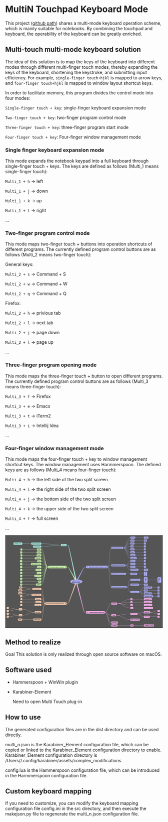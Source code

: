 # MultiN Touchpad Keyboard Mode

This project ([github path](https://github.com/chenlmcom/MultiN)) shares a multi-mode keyboard operation scheme, which is mainly suitable for notebooks. By combining the touchpad and keyboard, the operability of the keyboard can be greatly enriched.

## Multi-touch multi-mode keyboard solution

The idea of ​​this solution is to map the keys of the keyboard into different modes through different multi-finger touch modes, thereby expanding the keys of the keyboard, shortening the keystroke, and submitting input efficiency. For example, `single-finger touch+hjkl` is mapped to arrow keys, and `four-finger touch+hjkl` is mapped to window layout shortcut keys.

In order to facilitate memory, this program divides the control mode into four modes:

`Single-finger touch + key`: single-finger keyboard expansion mode

`Two-finger touch + key`: two-finger program control mode

`Three-finger touch + key`: three-finger program start mode

`Four-finger touch + key`: Four-finger window management mode

### Single finger keyboard expansion mode

This mode expands the notebook keypad into a full keyboard through single-finger touch + keys. The keys are defined as follows (Multi_1 means single-finger touch):

`Multi_1 + h` -> left

`Multi_1 + j` -> down

`Multi_1 + k` -> up

`Multi_1 + l` -> right

...

### Two-finger program control mode

This mode maps two-finger touch + buttons into operation shortcuts of different programs. The currently defined program control buttons are as follows (Multi_2 means two-finger touch):

General keys:

`Multi_2 + s` -> Command + S

`Multi_2 + w` -> Command + W

`Multi_2 + q` -> Command + Q

Firefox:

`Multi_2 + h` -> privious tab

`Multi_2 + l` -> next tab

`Multi_2 + j` -> page down

`Multi_2 + l` -> page up

...

### Three-finger program opening mode

This mode maps the three-finger touch + button to open different programs. The currently defined program control buttons are as follows (Multi_3 means three-finger touch):

`Multi_3 + f` -> Firefox

`Multi_3 + e` -> Emacs

`Multi_3 + t` -> iTerm2

`Multi_3 + i` -> Intellij Idea

...

### Four-finger window management mode

This mode maps the four-finger touch + key to window management shortcut keys. The window management uses Harmmerspoon. The defined keys are as follows (Multi_4 means four-finger touch):

`Multi_4 + h` -> the left side of the two split screen

`Multi_4 + l` -> the right side of the two split screen

`Multi_4 + j` -> the bottom side of the two split screen

`Multi_4 + k` -> the upper side of the two split screen

`Multi_4 + f` -> full screen

...

![Touch keyboard solution diagram](https://raw.githubusercontent.com/chenlmcom/MultiN/main/images/macOS_MultiN_en.png "Touch keyboard solution diagram")

## Method to realize

Goal This solution is only realized through open source software on macOS.

## Software used

* Hammerspoon + WinWin plugin
* Karabiner-Element

  Need to open Multi Touch plug-in

## How to use

The generated configuration files are in the dist directory and can be used directly.

multi_n.json is the Karabiner_Element configuration file, which can be copied or linked to the Karabiner_Element configuration directory to enable.
Karabiner_Element configuration directory is /Users/<username>/.config/karabiner/assets/complex_modifications.

config.lua is the Hammerspoon configuration file, which can be introduced in the Harmmerspoon configuration file.

## Custom keyboard mapping

If you need to customize, you can modify the keyboard mapping configuration file config.ini in the src directory, and then execute the makejson.py file to regenerate the multi_n.json configuration file.
